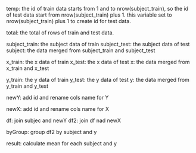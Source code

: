 temp: the id of train data starts from 1 and to nrow(subject_train), so the id of test data start from nrow(subject_train) plus 1. this variable set to nrow(subject_train) plus 1 to create id for test data.

total: the total of rows of train and test data.

subject_train: the subject data of train
subject_test: the subject data of test
subject: the data merged from subject_train and subject_test

x_train: the x data of train
x_test: the x data of test
x: the data merged from x_train and x_test

y_train: the y data of train
y_test: the y data of test
y: the data merged from y_train and y_test

newY: add id and rename cols name for Y

newX: add id and rename cols name for X

df: join subjec and newY
df2: join df nad newX

byGroup: group df2 by subject and y

result: calculate mean for each subject and y